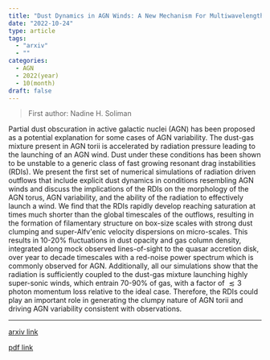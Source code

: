 ```yaml
---
title: "Dust Dynamics in AGN Winds: A New Mechanism For Multiwavelength AGN Variability"
date: "2022-10-24"
type: article
tags:
  - "arxiv"
  - ""
categories:
  - AGN
  - 2022(year)
  - 10(month)
draft: false
---
```


> First author: Nadine H. Soliman

 Partial dust obscuration in active galactic nuclei (AGN) has been proposed as
a potential explanation for some cases of AGN variability. The dust-gas mixture
present in AGN torii is accelerated by radiation pressure leading to the
launching of an AGN wind. Dust under these conditions has been shown to be
unstable to a generic class of fast growing resonant drag instabilities (RDIs).
We present the first set of numerical simulations of radiation driven outflows
that include explicit dust dynamics in conditions resembling AGN winds and
discuss the implications of the RDIs on the morphology of the AGN torus, AGN
variability, and the ability of the radiation to effectively launch a wind. We
find that the RDIs rapidly develop reaching saturation at times much shorter
than the global timescales of the outflows, resulting in the formation of
filamentary structure on box-size scales with strong dust clumping and
super-Alfv\'enic velocity dispersions on micro-scales. This results in 10-20%
fluctuations in dust opacity and gas column density, integrated along mock
observed lines-of-sight to the quasar accretion disk, over year to decade
timescales with a red-noise power spectrum which is commonly observed for AGN.
Additionally, all our simulations show that the radiation is sufficiently
coupled to the dust-gas mixture launching highly super-sonic winds, which
entrain 70-90% of gas, with a factor of $\lesssim 3$ photon momentum loss
relative to the ideal case. Therefore, the RDIs could play an important role in
generating the clumpy nature of AGN torii and driving AGN variability
consistent with observations.

---
[arxiv link](http://arxiv.org/abs/2210.13517v1)

[pdf link](http://arxiv.org/pdf/2210.13517v1)